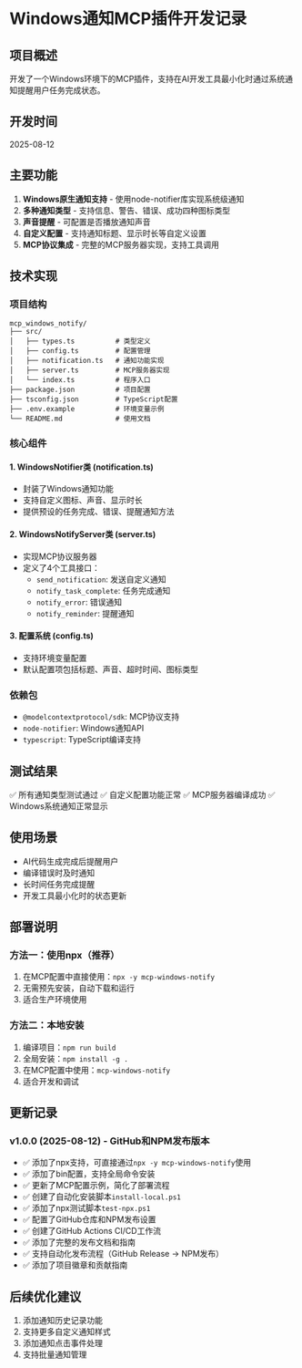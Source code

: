 # Windows通知MCP插件开发记录

## 项目概述
开发了一个Windows环境下的MCP插件，支持在AI开发工具最小化时通过系统通知提醒用户任务完成状态。

## 开发时间
2025-08-12

## 主要功能
1. **Windows原生通知支持** - 使用node-notifier库实现系统级通知
2. **多种通知类型** - 支持信息、警告、错误、成功四种图标类型
3. **声音提醒** - 可配置是否播放通知声音
4. **自定义配置** - 支持通知标题、显示时长等自定义设置
5. **MCP协议集成** - 完整的MCP服务器实现，支持工具调用

## 技术实现

### 项目结构
```
mcp_windows_notify/
├── src/
│   ├── types.ts          # 类型定义
│   ├── config.ts         # 配置管理
│   ├── notification.ts   # 通知功能实现
│   ├── server.ts         # MCP服务器实现
│   └── index.ts          # 程序入口
├── package.json          # 项目配置
├── tsconfig.json         # TypeScript配置
├── .env.example          # 环境变量示例
└── README.md             # 使用文档
```

### 核心组件

#### 1. WindowsNotifier类 (notification.ts)
- 封装了Windows通知功能
- 支持自定义图标、声音、显示时长
- 提供预设的任务完成、错误、提醒通知方法

#### 2. WindowsNotifyServer类 (server.ts)
- 实现MCP协议服务器
- 定义了4个工具接口：
  - `send_notification`: 发送自定义通知
  - `notify_task_complete`: 任务完成通知
  - `notify_error`: 错误通知
  - `notify_reminder`: 提醒通知

#### 3. 配置系统 (config.ts)
- 支持环境变量配置
- 默认配置项包括标题、声音、超时时间、图标类型

### 依赖包
- `@modelcontextprotocol/sdk`: MCP协议支持
- `node-notifier`: Windows通知API
- `typescript`: TypeScript编译支持

## 测试结果
✅ 所有通知类型测试通过
✅ 自定义配置功能正常
✅ MCP服务器编译成功
✅ Windows系统通知正常显示

## 使用场景
- AI代码生成完成后提醒用户
- 编译错误时及时通知
- 长时间任务完成提醒
- 开发工具最小化时的状态更新

## 部署说明

### 方法一：使用npx（推荐）
1. 在MCP配置中直接使用：`npx -y mcp-windows-notify`
2. 无需预先安装，自动下载和运行
3. 适合生产环境使用

### 方法二：本地安装
1. 编译项目：`npm run build`
2. 全局安装：`npm install -g .`
3. 在MCP配置中使用：`mcp-windows-notify`
4. 适合开发和调试

## 更新记录

### v1.0.0 (2025-08-12) - GitHub和NPM发布版本
- ✅ 添加了npx支持，可直接通过`npx -y mcp-windows-notify`使用
- ✅ 添加了bin配置，支持全局命令安装
- ✅ 更新了MCP配置示例，简化了部署流程
- ✅ 创建了自动化安装脚本`install-local.ps1`
- ✅ 添加了npx测试脚本`test-npx.ps1`
- ✅ 配置了GitHub仓库和NPM发布设置
- ✅ 创建了GitHub Actions CI/CD工作流
- ✅ 添加了完整的发布文档和指南
- ✅ 支持自动化发布流程（GitHub Release → NPM发布）
- ✅ 添加了项目徽章和贡献指南

## 后续优化建议
1. 添加通知历史记录功能
2. 支持更多自定义通知样式
3. 添加通知点击事件处理
4. 支持批量通知管理
